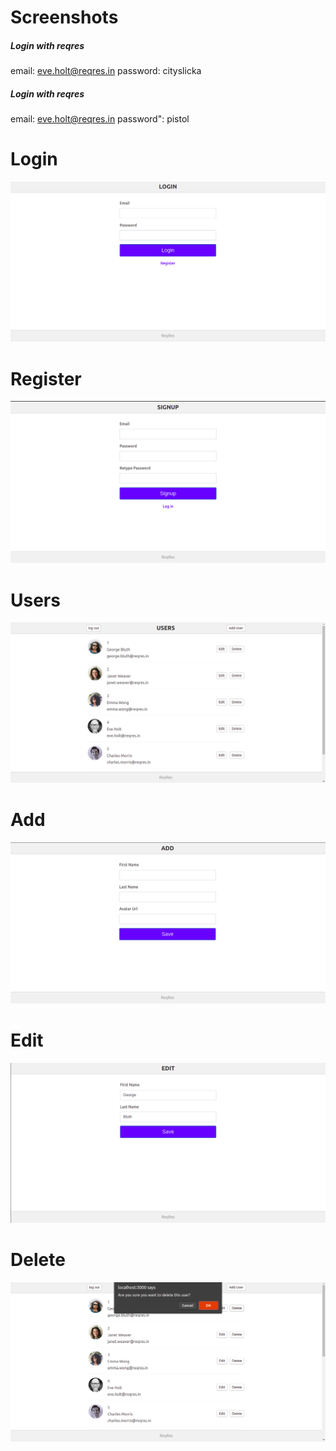 # Screenshots

##### Login with reqres
email: eve.holt@reqres.in
password: cityslicka

##### Login with reqres
email: eve.holt@reqres.in
password": pistol

# Login
![Alt text](/src/Screenshots/login.png?raw=true "Optional Title")

# Register
![Alt text](/src/Screenshots/register.png?raw=true "Optional Title")

# Users
![Alt text](/src/Screenshots/users.png?raw=true "Optional Title")

# Add
![Alt text](/src/Screenshots/add.png?raw=true "Optional Title")

# Edit
![Alt text](/src/Screenshots/edit.png?raw=true "Optional Title")

# Delete
![Alt text](/src/Screenshots/delete.png?raw=true "Optional Title")